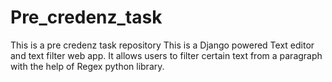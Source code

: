# Pre_credenz_task
This is a pre credenz task repository
This is a Django powered Text editor and text filter web app.
It allows users to filter certain text from a paragraph with the help of Regex python library.
